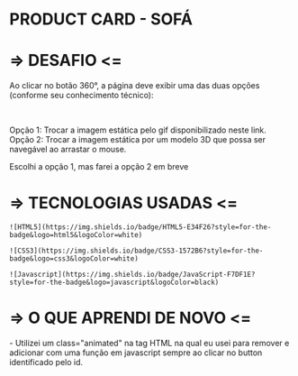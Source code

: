 # PRODUCT CARD - SOFÁ
# 

<h1>=> DESAFIO <=</h1>

<p>Ao clicar no botão 360°, a página deve exibir uma das duas opções (conforme seu conhecimento técnico): </p><br>

<p>Opção 1: Trocar a imagem estática pelo gif disponibilizado neste link.<br>
Opção 2: Trocar a imagem estática por um modelo 3D que possa ser navegável ao arrastar o mouse.<p>

<p>Escolhi a opção 1, mas farei a opção 2 em breve</p>

<h1>=> TECNOLOGIAS USADAS <=</h1>

    ![HTML5](https://img.shields.io/badge/HTML5-E34F26?style=for-the-badge&logo=html5&logoColor=white) 

    ![CSS3](https://img.shields.io/badge/CSS3-1572B6?style=for-the-badge&logo=css3&logoColor=white) 

    ![Javascript](https://img.shields.io/badge/JavaScript-F7DF1E?style=for-the-badge&logo=javascript&logoColor=black) 


<h1>=> O QUE APRENDI DE NOVO <=</h1>

<p>- Utilizei um class="animated" na tag HTML na qual eu usei para remover e adicionar com uma função em javascript sempre ao clicar no button identificado pelo id.</p><br>

